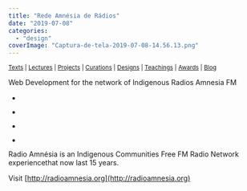 ```yaml
---
title: "Rede Amnésia de Rádios"
date: "2019-07-08"
categories: 
  - "design"
coverImage: "Captura-de-tela-2019-07-08-14.56.13.png"
---
```


<small>[Texts](../texts.html) | [Lectures](../lectures.html) | [Projects](../projects.html) | [Curations](../curation.html) | [Designs](../designs.html) | [Teachings](../teachings.html) | [Awards](../awards.html) | <a href="https://readruiz.medium.com/" target="_blank">Blog</a></small>

Web Development for the network of Indigenous Radios Amnesia FM

- <a href="https://thisismyart.eratudomato.online/wp-content/uploads/sites/11/2019/07/Captura-de-tela-2019-07-08-14.58.58-1024x522.png"><img src="images/Captura-de-tela-2019-07-08-14.58.58-1024x522.png" alt="" /></a>
    
- <a href="https://thisismyart.eratudomato.online/wp-content/uploads/sites/11/2019/07/Captura-de-tela-2019-07-08-14.58.30-1024x520.png"><img src="images/Captura-de-tela-2019-07-08-14.58.30-1024x520.png" alt="" /></a>
    
- <a href="https://thisismyart.eratudomato.online/wp-content/uploads/sites/11/2019/07/Captura-de-tela-2019-07-08-14.59.26-1024x521.png"><img src="images/Captura-de-tela-2019-07-08-14.59.26-1024x521.png" alt="" /></a>
    
- <a href="https://thisismyart.eratudomato.online/wp-content/uploads/sites/11/2019/07/Captura-de-tela-2019-07-08-14.56.13-1024x520.png"><img src="images/Captura-de-tela-2019-07-08-14.56.13-1024x520.png" alt="" /></a>
    

Radio Amnésia is an Indigenous Communities Free FM Radio Network experiencethat now last 15 years.

Visit [http://radioamnesia.org](http://radioamnesia.org)
